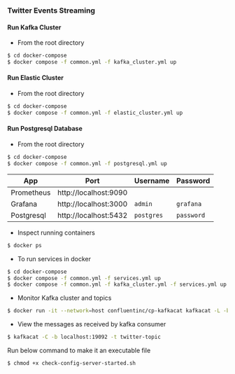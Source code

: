 ### Twitter Events Streaming 

#### Run Kafka Cluster
- From the root directory
```bash
$ cd docker-compose
$ docker compose -f common.yml -f kafka_cluster.yml up
```

#### Run Elastic Cluster
- From the root directory
```bash
$ cd docker-compose
$ docker compose -f common.yml -f elastic_cluster.yml up
```

#### Run Postgresql Database
- From the root directory
```bash
$ cd docker-compose
$ docker compose -f common.yml -f postgresql.yml up
```

| App           | Port                  | Username   | Password     |
|---------------|-----------------------|------------|--------------|
| Prometheus    | http://localhost:9090 |            |              |
| Grafana       | http://localhost:3000 | `admin`    | `grafana`    |
| Postgresql    | http://localhost:5432 | `postgres` | `password`   |

- Inspect running containers
```bash
$ docker ps
```

- To run services in docker
```bash
$ cd docker-compose
$ docker compose -f common.yml -f services.yml up
$ docker compose -f common.yml -f kafka_cluster.yml -f services.yml up
```

- Monitor Kafka cluster and topics
```bash
$ docker run -it --network=host confluentinc/cp-kafkacat kafkacat -L -b localhost:19092
```

- View the messages as received by kafka consumer
```bash
$ kafkacat -C -b localhost:19092 -t twitter-topic
```

Run below command to make it an executable file
```bash
$ chmod +x check-config-server-started.sh
```